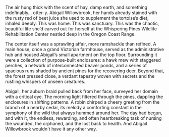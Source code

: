 The air hung thick with the scent of hay, damp earth, and something indefinably… otter-y. Abigail Willowbrook, her hands already stained with the rusty red of beet juice she used to supplement the tortoise’s diet, inhaled deeply. This was home. This was sanctuary. This was the chaotic, beautiful life she’d carved out for herself at the Whispering Pines Wildlife Rehabilitation Center nestled deep in the Oregon Coast Range.

The center itself was a sprawling affair, more ramshackle than refined. A main house, once a grand Victorian farmhouse, served as the administrative hub and housed Abigail’s small apartment on the top floor. Surrounding it were a collection of purpose-built enclosures: a hawk mew with staggered perches, a network of interconnected beaver ponds, and a series of spacious runs shaded by ancient pines for the recovering deer. Beyond that, the forest pressed close, a verdant tapestry woven with secrets and the rustling whispers of unseen creatures.

Abigail, her auburn braid pulled back from her face, surveyed her domain with a critical eye. The morning light filtered through the pines, dappling the enclosures in shifting patterns. A robin chirped a cheery greeting from the branch of a nearby cedar, its melody a comforting constant in the symphony of the wild that always hummed around her. The day had begun, and with it, the endless, rewarding, and often heartbreaking task of nursing the wounded, the orphaned, and the lost back to health. And Abigail Willowbrook wouldn't have it any other way.
